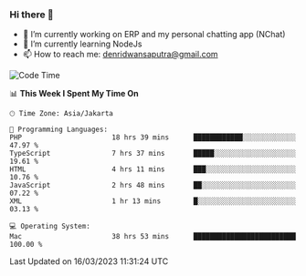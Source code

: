 ### Hi there 👋

- 🔭 I’m currently working on ERP and my personal chatting app (NChat)
- 🌱 I’m currently learning NodeJs
- 📫 How to reach me: denridwansaputra@gmail.com


<!--START_SECTION:waka-->
![Code Time](http://img.shields.io/badge/Code%20Time-2%2C796%20hrs%2052%20mins-blue)

📊 **This Week I Spent My Time On** 

```text
🕑︎ Time Zone: Asia/Jakarta

💬 Programming Languages: 
PHP                      18 hrs 39 mins      ████████████░░░░░░░░░░░░░   47.97 % 
TypeScript               7 hrs 37 mins       █████░░░░░░░░░░░░░░░░░░░░   19.61 % 
HTML                     4 hrs 11 mins       ███░░░░░░░░░░░░░░░░░░░░░░   10.76 % 
JavaScript               2 hrs 48 mins       ██░░░░░░░░░░░░░░░░░░░░░░░   07.22 % 
XML                      1 hr 13 mins        █░░░░░░░░░░░░░░░░░░░░░░░░   03.13 % 

💻 Operating System: 
Mac                      38 hrs 53 mins      █████████████████████████   100.00 % 
```


 Last Updated on 16/03/2023 11:31:24 UTC
<!--END_SECTION:waka-->
